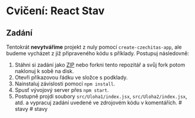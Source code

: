# Cvičení: React Stav

## Zadání

Tentokrát **nevytváříme** projekt z nuly pomocí `create-czechitas-app`, ale budeme vycházet z již připraveného kódu s příklady. Postupuj následovně:

1. Stáhni si zadání jako [ZIP](https://github.com/Czechitas-React-podklady/Cviceni-React-stav/archive/refs/heads/zadani.zip) nebo forkni tento repozitář a svůj fork potom naklonuj k sobě na disk.
1. Otevři příkazovou řádku ve složce s podklady.
1. Nainstaluj závislosti pomocí `npm install`.
1. Spusť vývojový server přes `npm start`.
1. Postupně projdi soubory `src/Uloha1/index.jsx`, `src/Uloha2/index.jsx`, atd. a vypracuj zadání uvedené ve zdrojovém kódu v komentářích.
#   s t a v y  
 #   s t a v y  
 